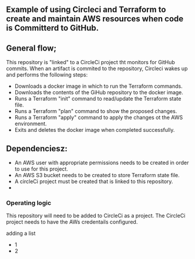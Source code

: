 ## Example of using Circleci and Terraform to create and maintain AWS resources when code is Committerd to GitHub.
## General flow;
This repository is "linked" to a CircleCi project tht monitors for GitHub commits. When an artifact is commited to the repository, Circleci wakes up and performs the following steps:
- Downloads a docker image in which to run the Terraform commands.
- Downloads the contents of the GiHub repository to the docker image.
- Runs a Terraform "init" command to read/update the Terraform state file.
- Runs a Terraform "plan" command to show the proposed changes.
- Runs a Terraform "apply" command to apply the changes ot the AWS environment.
- Exits and deletes the docker image when completed successfully.

## Dependenciesz:
- An AWS user with appropriate permissions needs to be created in order to use for this project.
- An AWS S3 bucket needs to be created to store Terraform state file.
- A circleCi project must be created that is linked to this repository.
- 
### Operating logic
This repository will need to be added to CircleCi as a project.
The CircleCi project needs to have the AWs credentails configured.

adding a list
- 1
- 2
